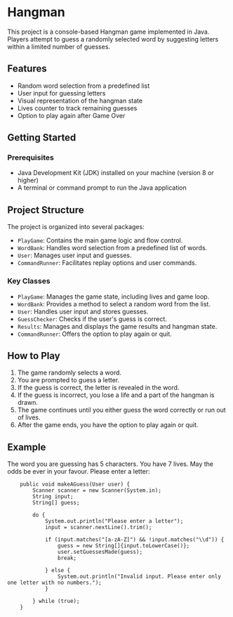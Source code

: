 # Hangman

This project is a console-based Hangman game implemented in Java. Players attempt to guess a randomly selected word by suggesting letters within a limited number of guesses.

## Features

- Random word selection from a predefined list
- User input for guessing letters
- Visual representation of the hangman state
- Lives counter to track remaining guesses
- Option to play again after Game Over

## Getting Started

### Prerequisites

- Java Development Kit (JDK) installed on your machine (version 8 or higher)
- A terminal or command prompt to run the Java application

## Project Structure

The project is organized into several packages:

- `PlayGame`: Contains the main game logic and flow control.
- `WordBank`: Handles word selection from a predefined list of words.
- `User`: Manages user input and guesses.
- `CommandRunner`: Facilitates replay options and user commands.

### Key Classes

- `PlayGame`: Manages the game state, including lives and game loop.
- `WordBank`: Provides a method to select a random word from the list.
- `User`: Handles user input and stores guesses.
- `GuessChecker`: Checks if the user's guess is correct.
- `Results`: Manages and displays the game results and hangman state.
- `CommandRunner`: Offers the option to play again or quit.

## How to Play

1. The game randomly selects a word.
2. You are prompted to guess a letter.
3. If the guess is correct, the letter is revealed in the word.
4. If the guess is incorrect, you lose a life and a part of the hangman is drawn.
5. The game continues until you either guess the word correctly or run out of lives.
6. After the game ends, you have the option to play again or quit.


## Example
The word you are guessing has 5 characters. You have 7 lives. May the odds be ever in your favour.
Please enter a letter:


```
    public void makeAGuess(User user) {
        Scanner scanner = new Scanner(System.in);
        String input;
        String[] guess;

        do {
            System.out.println("Please enter a letter");
            input = scanner.nextLine().trim();

            if (input.matches("[a-zA-Z]") && !input.matches("\\d")) {
                guess = new String[]{input.toLowerCase()};
                user.setGuessesMade(guess);
                break;

            } else {
                System.out.println("Invalid input. Please enter only one letter with no numbers.");
            }

        } while (true);
    }
```
